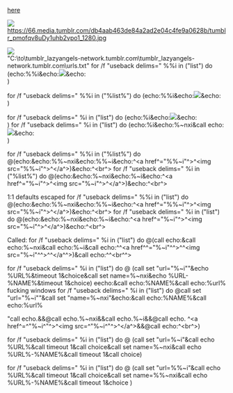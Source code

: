 [here](https://66.media.tumblr.com/db4aab463de84a2ad2e04c4fe9a0628b/tumblr_pmofqv8uDy1uhb2vpo1_1280.jpg)

<a href="docs/Screenshots"><img src="https://mathewsachin.github.io/Captura/assets/ScreenShots/Home.png" style="max-width: 200px"></a>
https://66.media.tumblr.com/db4aab463de84a2ad2e04c4fe9a0628b/tumblr_pmofqv8uDy1uhb2vpo1_1280.jpg


<a href="https://66.media.tumblr.com/db4aab463de84a2ad2e04c4fe9a0628b/tumblr_pmofqv8uDy1uhb2vpo1_1280.jpg"><img src="https://66.media.tumblr.com/db4aab463de84a2ad2e04c4fe9a0628b/tumblr_pmofqv8uDy1uhb2vpo1_1280.jpg"></a>
<br>
"C:\to\tumblr_lazyangels-network.tumblr.com\tumblr_lazyangels-network.tumblr.com\urls.txt"
for /f "useback delims=" %%i in ("list") do (echo:%%i&echo:<a href="%%~i"><img src="%%~i"></a>&echo:<br>)

for /f "useback delims=" %%i in ("%list%") do (echo:%%i&echo:<a href="%%~i"><img src="%%~i"></a>&echo:<br>)

for /f "useback delims=" %i in ("list") do (echo:%i&echo:<a href="%~i"><img src="%~i"></a>&echo:<br>)
for /f "useback delims=" %i in ("list") do (echo:%i&echo:%~nxi&call echo:<a href="%~i"><img src="%~i"></a>&echo:<br>)


for /f "useback delims=" %%i in ("%list%") do @(echo:&echo:%%~nxi&echo:%%~i&echo:^<a href^="%%~i"^>^<img src="%%~i"^>^</a^>)&echo:^<br^>
for /f "useback delims=" %i in ("%list%") do @(echo:&echo:%~nxi&echo:%~i&echo:^<a href^="%~i"^>^<img src="%~i"^>^</a^>)&echo:^<br^>

1:1 defaults escaped
for /f "useback delims=" %%i in ("list") do @(echo:&echo:%%~nxi&echo:%%~i&echo:^<a href^="%%~i"^>^<img src="%%~i"^>^</a^>)&echo:^<br^>
for /f "useback delims=" %i in ("list") do @(echo:&echo:%~nxi&echo:%~i&echo:^<a href^="%~i"^>^<img src="%~i"^>^</a^>)&echo:^<br^>

Called:
for /f "useback delims=" %i in ("list") do @(call echo:&call echo:%~nxi&call echo:%~i&call echo:^^<a href^^="%~i"^^>^^<img src="%~i"^^>^^</a^^>)&call echo:^^<br^^>



for /f "useback delims=" %i in ("list") do @ (call set "url="%~i""&echo %URL%&timeout 1&choice&call set name=%~nxi&echo %URL-%NAME%&timeout 1&choice)
eecho:&call echo:%NAME%&call echo:%url%
fucking windows
for /f "useback delims=" %i in ("list") do @call set "url="%~i""&call set "name=%~nxi"&echo:&call echo:%NAME%&call echo:%url%

"call echo.&&@call echo.%~nxi&&call echo.%~i&&@call echo. ^<a href^=^"%~i^"^>^<img src=^"%~i^"^>^</a^>&&@call echo:^<br^>)



for /f "useback delims=" %i in ("list") do @ (call set "url=%~i"&call echo %URL%&call timeout 1&call choice&call set name=%~nxi&call echo %URL%-%NAME%&call timeout 1&call choice)


for /f "useback delims=" %i in ("list") do @ (call set "url=%%~i"&call echo %URL%&call timeout 1&call choice&call set name=%%~nxi&call echo %URL%-%NAME%&call timeout 1&choice )
